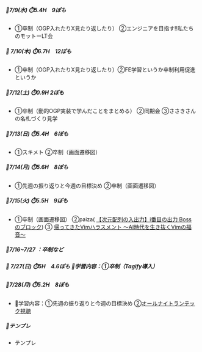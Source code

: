 ##### 🦍7/9(水) ⏱️5.4H　9ぽも
- ①卒制（OGP入れたりX見たり返したり） ②エンジニアを目指す!!私たちのモットーLT会
[](..)

##### 🦍 7/10(木) ⏱️6.7H　12ぽも
- ①卒制（OGP入れたりX見たり返したり）②FE学習というか卒制利用促進というか

##### 🦍7/12(土) ⏱️0.9H 2ぽも
- ①卒制（動的OGP実装で学んだことをまとめる）  ②同期会  ③ささきさんの名札づくり見学

##### 🦍7/13(日) ⏱️5.4H　6ぽも
- ①スキメト ②卒制（画面遷移図）

##### 🦍7/14(月) ⏱️5.6H　8ぽも
- ①先週の振り返りと今週の目標決め  ②卒制（画面遷移図）

##### 🦍7/15(火) ⏱️5.5H　9ぽも
- ①卒制（画面遷移図） ②paiza( [【次元配列の入出力】i番目の出力 Boss のブロック](https://paiza.jp/works/mondai/array_primer/problem_index?language_uid=ruby#array_primer__1dmatrix_i-thoutput_boss)) ③ [帰ってきたVimハラスメント 〜AI時代を生き抜くVimの福音〜](../event/2507.md#帰ってきたvimハラスメント-ai時代を生き抜くvimの福音)

##### 🦍7/16~7/27 ：卒制など

##### 🦍 7/27(日) ⏱️5H　4.6ぽも 📓学習内容：①卒制（Tagify導入）

##### 🦍7/28(月) ⏱️5.2H　8ぽも 
- 📓学習内容：①先週の振り返りと今週の目標決め ②[オールナイトランテック視聴](../event/2507.md#オールナイトランテック)

##### 🦍テンプレ
- テンプレ
[](..)
